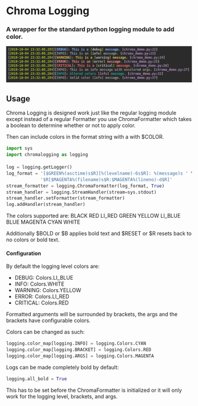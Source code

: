 # Chroma Logging
### A wrapper for the standard python logging module to add color.

![Demo](docs/chroma_demo.png)

## Usage
Chroma Logging is designed work just like the regular logging module
except instead of a regular Formatter you use ChromaFormatter which
takes a boolean to determine whether or not to apply color.

Then can include colors in the format string with a with $COLOR.
```python
import sys
import chromalogging as logging

log = logging.getLogger()
log_format = '[$GREEN%(asctime)s$R][%(levelname)-6s$R]: %(message)s ' \
             '$R[$MAGENTA%(filename)s$R:$MAGENTA%(lineno)-d$R]'
stream_formatter = logging.ChromaFormatter(log_format, True)
stream_handler = logging.StreamHandler(stream=sys.stdout)
stream_handler.setFormatter(stream_formatter)
log.addHandler(stream_handler)
```

The colors supported are:
BLACK RED LI_RED
GREEN YELLOW
LI_BLUE BLUE
MAGENTA CYAN
WHITE

Additionally $BOLD or $B applies bold text and $RESET or $R resets back
to no colors or bold text.

#### Configuration

By default the logging level colors are:
- DEBUG: Colors.LI_BLUE
- INFO: Colors.WHITE
- WARNING: Colors.YELLOW
- ERROR: Colors.LI_RED
- CRITICAL: Colors.RED

Formatted arguments will be surrounded by brackets, the args and the
brackets have configurable colors.

Colors can be changed as such:
```python
logging.color_map[logging.INFO] = logging.Colors.CYAN
logging.color_map[logging.BRACKET] = logging.Colors.RED
logging.color_map[logging.ARGS] = logging.Colors.MAGENTA
```

Logs can be made completely bold by default:
```python
logging.all_bold = True
```
This has to be set before the ChromaFormatter is initialized or it will
only work for the logging level, brackets, and args.
